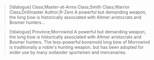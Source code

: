 > [!dialogue] Class;Master-at-Arms Class;Smith Class;Warrior Class;Drillmaster Author;R-Zero
> A powerful but demanding weapon, the long bow is historically associated with Altmer aristocrats and Bosmer hunters...

>[!dialogue] Province;Morrowind
>A powerful but demanding weapon, the long bow is historically associated with Altmer aristocrats and Bosmer hunters. The less-powerful bonemold long bow of Morrowind is traditionally a noble's hunting weapon, but has been adopted for wider use by many outlander sportsmen and mercenaries.